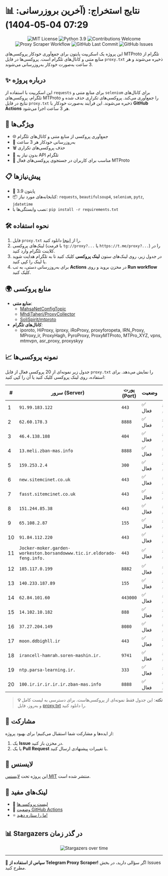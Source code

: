 # 📊 نتایج استخراج: (آخرین بروزرسانی: 07:29 04-05-1404)

<p align="center">
  <img src="https://img.shields.io/badge/license-MIT-blue.svg" alt="MIT License" />
  <img src="https://img.shields.io/badge/python-3.9-blue" alt="Python 3.9" />
  <img src="https://img.shields.io/badge/contributions-welcome-brightgreen.svg?style=flat" alt="Contributions Welcome" />
  <img src="https://github.com/Poriya58p/telegram-proxy-scraper/actions/workflows/scraper.yml/badge.svg" alt="Proxy Scraper Workflow" />
  <img src="https://img.shields.io/github/last-commit/Argh94/telegram-proxy-scraper" alt="GitHub Last Commit" />
  <img src="https://img.shields.io/github/issues/Argh94/telegram-proxy-scraper" alt="GitHub Issues" />
</p>

این پروژه یک اسکریپت پایتون برای جمع‌آوری خودکار پروکسی‌های MTProto تلگرام از منابع متنی و کانال‌های تلگرام است. پروکسی‌ها در فایل `proxy.txt` ذخیره می‌شوند و هر 3 ساعت به‌صورت خودکار به‌روزرسانی می‌شوند.

## ✨ درباره پروژه

این اسکریپت با استفاده از `requests` برای منابع متنی و `selenium` برای کانال‌های تلگرام، پروکسی‌های MTProto را جمع‌آوری می‌کند. پروکسی‌های تکراری حذف شده و نتایج در فایل `proxy.txt` ذخیره می‌شوند. این فرآیند به‌صورت خودکار با **GitHub Actions** هر 3 ساعت اجرا می‌شود.

## 🚀 ویژگی‌ها
- 🌐 جمع‌آوری پروکسی از منابع متنی و کانال‌های تلگرام
- 🔄 به‌روزرسانی خودکار هر 3 ساعت
- 🗑 حذف پروکسی‌های تکراری
- 🔑 بدون نیاز به API تلگرام
- 📱 مناسب برای کاربران در جستجوی پروکسی‌های فعال MTProto

## 📋 پیش‌نیازها
- 🐍 پایتون 3.9
- 📦 کتابخانه‌های مورد نیاز: `requests`, `beautifulsoup4`, `selenium`, `pytz`, `jdatetime`
- نصب وابستگی‌ها با: `pip install -r requirements.txt`

## 🛠 نحوه استفاده
1. فایل `proxy.txt` را از [اینجا](proxy.txt) دانلود کنید.
2. لینک‌های پروکسی (با فرمت `tg://proxy?...` یا `https://t.me/proxy?...`) را در کلاینت تلگرام وارد کنید.
3. در جدول زیر، روی لینک‌های ستون **لینک پروکسی** کلیک کنید تا به تلگرام هدایت شوید یا لینک را کپی کنید.
4. برای به‌روزرسانی دستی، به تب **Actions** در مخزن بروید و روی **Run workflow** کلیک کنید.

## 🌍 منابع پروکسی
- **منابع متنی**:
  - [MahsaNetConfigTopic](https://raw.githubusercontent.com/MahsaNetConfigTopic/proxy/main/proxies.txt)
  - [MhdiTaheri/ProxyCollector](https://raw.githubusercontent.com/MhdiTaheri/ProxyCollector/main/proxy.txt)
  - [SoliSpirit/mtproto](https://raw.githubusercontent.com/SoliSpirit/mtproto/master/all_proxies.txt)
- **کانال‌های تلگرام**:
  - iporoto, HiProxy, iproxy, iRoProxy, proxyforopeta, IRN_Proxy, MProxy_ir, ProxyHagh, PyroProxy, ProxyMTProto, MTPro_XYZ, vpns, mtmvpn, asr_proxy, proxyskyy

## 📈 نمونه پروکسی‌ها
جدول زیر نمونه‌ای از 20 پروکسی فعال از فایل `proxy.txt` را نمایش می‌دهد. برای استفاده، روی لینک پروکسی کلیک کنید یا آن را کپی کنید:

| # | سرور (Server) | پورت (Port) | وضعیت | لینک پروکسی |
|---|---------------|-------------|-------|-------------|
| 1 | `91.99.183.122` | `443` | ✅ فعال | [لینک پروکسی](https://t.me/proxy?server=91.99.183.122&port=443&secret=eec862057ba49a7ecdf0ad4eb44cd5bb11646f776e6c6f61642e77696e646f77737570646174652e636f6d) |
| 2 | `62.60.178.3` | `8888` | ✅ فعال | [لینک پروکسی](https://t.me/proxy?server=62.60.178.3&port=8888&secret=7gAA8A8Pd1VV9QBuLmltZWRpYS5zdGVhbXBvd2VyZWQuY29t____) |
| 3 | `46.4.138.108` | `404` | ✅ فعال | [لینک پروکسی](https://t.me/proxy?server=46.4.138.108&port=404&secret=eeNEgYdJvXrFGRMCIMJdCQ==) |
| 4 | `13.meli.zban-mas.info` | `8888` | ✅ فعال | [لینک پروکسی](https://t.me/proxy?server=13.meli.zban-mas.info&port=8888&secret=7gAA8A8Pd1VV____9QBuLmltZWRpYS5zdGVhbXBvd2VyZWQuY29t) |
| 5 | `159.253.2.4` | `300` | ✅ فعال | [لینک پروکسی](https://t.me/proxy?server=159.253.2.4&port=300&secret=EE0C30628212cbbd7ac519130205525d1569612e737465616d706f77657265642e636f6DD) |
| 6 | `new.sitemcinet.co.uk` | `443` | ✅ فعال | [لینک پروکسی](https://t.me/proxy?server=new.sitemcinet.co.uk&port=443&secret=7gAA8A8Pd1VV____9QBuLmltZWRpYS5zdGVhbXBvd2VyZWQuY29t) |
| 7 | `fasst.sitemcinet.co.uk` | `443` | ✅ فعال | [لینک پروکسی](https://t.me/proxy?server=fasst.sitemcinet.co.uk&port=443&secret=7gAA8A8Pd1VV____9QBuLmltZWRpYS5zdGVhbXBvd2VyZWQuY29t****) |
| 8 | `151.244.85.38` | `443` | ✅ فعال | [لینک پروکسی](https://t.me/proxy?server=151.244.85.38&port=443&secret=eed77db43ee3721f0fcb40a4ff63b5cd276D656469612E737465616D706F77657265642E636F6D) |
| 9 | `65.108.2.87` | `155` | ✅ فعال | [لینک پروکسی](https://t.me/proxy?server=65.108.2.87&port=155&secret=7rXpXsHm4qJ_nKJvoq_oq_ptZWRpYS5zdGVhbXBvd2VyZWQuY29t) |
| 10 | `91.84.112.220` | `443` | ✅ فعال | [لینک پروکسی](https://t.me/proxy?server=91.84.112.220&port=443&secret=eeNEgYdJvXrFGRMCIMJdCQRueWVrdGFuZXQuY29tZmFyYWthdi5jb212YW4ubmFqdmEuY29tAAAAAAAAAAAAAAAAAAAAAAAAAAAAAAAAAAAAAAAAAAAAAAAAAAAAAAAAAAAAAAAAAAAAAAAAAAAAAAAAAAAAAAAAAAAAAAAAAAAAAAA)|[اندروید](https://t.me/proxy?server=146.103.102.185) |
| 11 | `Jocker-moker.garden-workeston.borsandowww.tic.ir.eldorado-feng.info.` | `443` | ✅ فعال | [لینک پروکسی](https://t.me/proxy?server=Jocker-moker.garden-workeston.borsandowww.tic.ir.eldorado-feng.info.&port=443&secret=7HQighJPBNMYVRNB6tdkVw==) |
| 12 | `185.117.0.199` | `8882` | ✅ فعال | [لینک پروکسی](https://t.me/proxy?server=185.117.0.199&port=8882&secret=eed700433aba3557d5e83d82beb4ab735873332e616d617a6f6e6177732e636f6d) |
| 13 | `140.233.187.89` | `155` | ✅ فعال | [لینک پروکسی](https://t.me/proxy?server=140.233.187.89&port=155&secret=7gAA8A8Pd1VV____9QBuLmktLXcuZ28tLS0=) |
| 14 | `62.84.101.60` | `443000` | ✅ فعال | [لینک پروکسی](https://t.me/proxy?server=62.84.101.60&port=443000&secret=7hYDAQIAAQAH8AMDhuJMOt1tZWRpYS5zdGVhbXBvd2VyZWQuY29tbWVkaWEuc3RlYW1wb3dlcmVkLmNvbQ) |
| 15 | `14.102.10.182` | `888` | ✅ فعال | [لینک پروکسی](https://t.me/proxy?server=14.102.10.182&port=888&secret=eeNEgYdJvXrFGRMCIMJdCQtY2RueWVrdGFuZXQuY29tZmFyYWthdi5jb212YW4ubmFqdmEuY29tAAAAAAAAAAAAAAAAAAAAAAAAAAAAAAAA) |
| 16 | `37.27.204.149` | `8080` | ✅ فعال | [لینک پروکسی](https://t.me/proxy?server=37.27.204.149&port=8080&secret=7k0eee___00000____222-4tLXd3dy5zeG8tPQ==) |
| 17 | `moon.ddbighll.ir` | `443` | ✅ فعال | [لینک پروکسی](https://t.me/proxy?server=moon.ddbighll.ir&port=443&secret=7gAA8A8Pd1VV____9QBuLmltZWRpYS5zdGVhbXBvd2VyZWQuY29t)__) |
| 18 | `irancell-hamrah.soren-mashin.ir.` | `9741` | ✅ فعال | [لینک پروکسی](https://t.me/proxy?server=irancell-hamrah.soren-mashin.ir.&port=9741&secret=ee0000f00f0f775555fffffff5006e2e696d656469612e737465616d706f77657265642e636f6d)__) |
| 19 | `ntp.parsa-learning.ir.` | `333` | ✅ فعال | [لینک پروکسی](https://t.me/proxy?server=ntp.parsa-learning.ir.&port=333&secret=7hAQEP8PSAZT____9QBuLmlpYS5zdGVhbXBvd2VyZWQuY29t) |
| 20 | `100.ir.ir.ir.ir.ir.zban-mas.info` | `8888` | ✅ فعال | [لینک پروکسی](https://t.me/proxy?server=100.ir.ir.ir.ir.ir.zban-mas.info&port=8888&secret=7gAA8A8Pd1VV____9QBuLmltZWRpYS5zdGVhbXBvd2VyZWQuY29t**) |


> **💡 نکته**: این جدول فقط نمونه‌ای از پروکسی‌هاست. برای دسترسی به لیست کامل و به‌روز، فایل [proxy.txt](proxy.txt) را دانلود کنید.

## 🤝 مشارکت
از ایده‌ها و مشارکت شما استقبال می‌کنیم! برای بهبود پروژه:
1. یک **Issue** در مخزن باز کنید.
2. یا یک **Pull Request** با تغییرات پیشنهادی ارسال کنید.

## 📜 لایسنس
این پروژه تحت [لایسنس MIT](https://github.com/Argh94/telegram-proxy-scraper/blob/main/Files/LISENSE) منتشر شده است.

## 🔗 لینک‌های مفید
- 📄 [لیست پروکسی‌ها](proxy.txt)
- 🚀 [وضعیت GitHub Actions](https://github.com/Argh94/telegram-proxy-scraper/actions)
- ⭐ [ما را ستاره دهید!](https://github.com/Argh94/telegram-proxy-scraper)

## 📊 Stargazers در گذر زمان
<p align="center">
  <img src="https://starchart.cc/Argh94/telegram-proxy-scraper.svg?variant=adaptive" alt="Stargazers over time" />
</p>

---

🌟 **سپاس از استفاده از Telegram Proxy Scraper!** اگر سؤالی دارید، در بخش Issues مطرح کنید.
